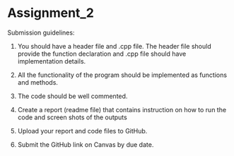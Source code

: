 # Assignment_2


Submission guidelines:

1)	You should have a header file and .cpp file.
 The header file should provide the function declaration
 and .cpp file should have implementation details.

2)	All the functionality of the program should be implemented as functions and methods.

3)	The code should be well commented.

4)	Create a report (readme file) that contains 
 instruction on how to run the code and screen shots of the outputs

5)	Upload your report and code files to GitHub.

6)	Submit the GitHub link on Canvas by due date. 

